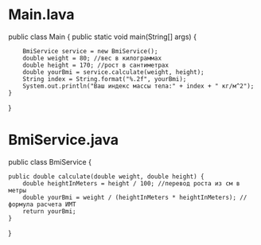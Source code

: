 # Main.lava

public class Main {
    public static void main(String[] args) {

        BmiService service = new BmiService();
        double weight = 80; //вес в килограммах
        double height = 170; //рост в сантиметрах
        double yourBmi = service.calculate(weight, height);
        String index = String.format("%.2f", yourBmi);
        System.out.println("Ваш индекс массы тела:" + index + " кг/м^2");
    }
}

# BmiService.java

public class BmiService {

    public double calculate(double weight, double height) {
        double heightInMeters = height / 100; //перевод роста из см в метры
        double yourBmi = weight / (heightInMeters * heightInMeters); //формула расчета ИМТ
        return yourBmi;
    }
}
